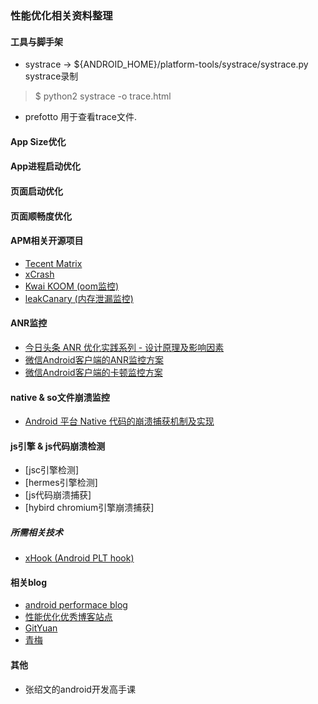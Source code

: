 ### 性能优化相关资料整理

#### 工具与脚手架
- systrace -> ${ANDROID_HOME}/platform-tools/systrace/systrace.py
systrace录制
> $ python2 systrace -o trace.html
- prefotto 用于查看trace文件.

#### App Size优化


#### App进程启动优化


#### 页面启动优化


#### 页面顺畅度优化


#### APM相关开源项目
- [Tecent Matrix](https://github.com/Tencent/matrix)
- [xCrash](https://github.com/iqiyi/xCrash)
- [Kwai KOOM (oom监控)](https://github.com/KwaiAppTeam/KOOM)
- [leakCanary (内存泄漏监控)](https://github.com/square/leakcanary)

#### ANR监控
- [今日头条 ANR 优化实践系列 - 设计原理及影响因素](https://mp.weixin.qq.com/s/ApNSEWxQdM19QoCNijagtg)
- [微信Android客户端的ANR监控方案](https://mp.weixin.qq.com/s/fWoXprt2TFL1tTapt7esYg)
- [微信Android客户端的卡顿监控方案](https://mp.weixin.qq.com/s/3dubi2GVW_rVFZZztCpsKg)

#### native & so文件崩溃监控
- [Android 平台 Native 代码的崩溃捕获机制及实现](https://mp.weixin.qq.com/s/g-WzYF3wWAljok1XjPoo7w)

#### js引擎 & js代码崩溃检测
- [jsc引擎检测]
- [hermes引擎检测]
- [js代码崩溃捕获]
- [hybird chromium引擎崩溃捕获]


##### 所需相关技术
- [xHook (Android PLT hook)](https://github.com/iqiyi/xHook)


#### 相关blog
- [android performace blog](https://androidperformance.com/)
- [性能优化优秀博客站点](https://github.com/Knight-ZXW/Awesome-APM)
- [GitYuan](http://gityuan.com/)
- [青梅](https://github.com/qingmei2/blogs)

#### 其他
- 张绍文的android开发高手课